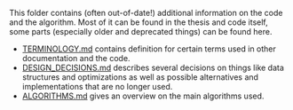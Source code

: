 This folder contains (often out-of-date!) additional information on the code and the algorithm.
Most of it can be found in the thesis and code itself, some parts (especially older and deprecated things) can be found here.

* [TERMINOLOGY.md](./doc/TERMINOLOGY.md) contains definition for certain terms used in other documentation and the code.
* [DESIGN_DECISIONS.md](./doc/DESIGN_DECISIONS.md) describes several decisions on things like data structures and optimizations as well as possible alternatives and implementations that are no longer used.
* [ALGORITHMS.md](./doc/ALGORITHMS.md) gives an overview on the main algorithms used.
